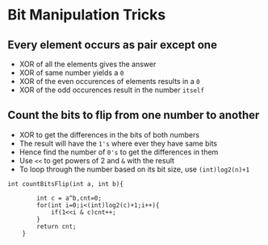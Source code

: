 
# Bit Manipulation Tricks

## Every element occurs as pair except one

* XOR of all the elements gives the answer
* XOR of same number yields a ```0```
* XOR of the even occurences of elements results in a ```0```
* XOR of the odd occurences result in the number ```itself```

## Count the bits to flip from one number to another

* XOR to get the differences in the bits of both numbers
* The result will have the ```1's``` where ever they have same bits
* Hence find the number of ```0's``` to get the differences in them 
* Use ```<<``` to get powers of 2 and ```&``` with the result
* To loop through the number based on its bit size, use ```(int)log2(n)+1```

```
int countBitsFlip(int a, int b){
        
        int c = a^b,cnt=0;
        for(int i=0;i<(int)log2(c)+1;i++){
            if(1<<i & c)cnt++;
        }
        return cnt;
    }
```
